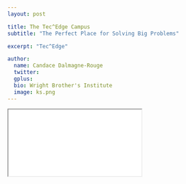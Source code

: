 ```yaml
---
layout: post

title: The Tec^Edge Campus 
subtitle: "The Perfect Place for Solving Big Problems"

excerpt: "Tec^Edge"

author:
  name: Candace Dalmagne-Rouge
  twitter: 
  gplus: 
  bio: Wright Brother's Institute 
  image: ks.png
---
```

<div id="tecedge_video" class="embed-responsive embed-responsive-16by9">

<iframe src="//player.vimeo.com/video/104447437?title=0&amp;byline=0&amp;portrait=0" webkitallowfullscreen mozallowfullscreen allowfullscreen></iframe> 
</div>

